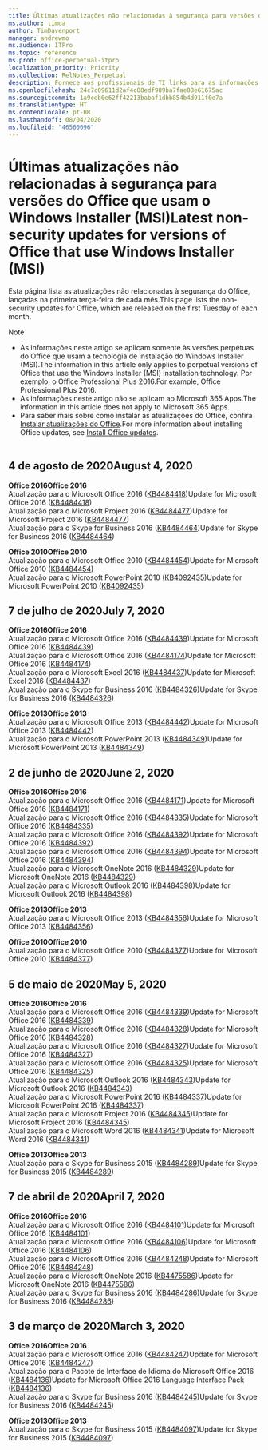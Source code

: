 ```yaml
---
title: Últimas atualizações não relacionadas à segurança para versões do Office que usam o Windows Installer (MSI)
ms.author: timda
author: TimDavenport
manager: andrewmo
ms.audience: ITPro
ms.topic: reference
ms.prod: office-perpetual-itpro
localization_priority: Priority
ms.collection: RelNotes_Perpetual
description: Fornece aos profissionais de TI links para as informações mais recentes sobre atualizações que não são de segurança para versões perpétuas do Office 2016, Office 2013 e Office 2010
ms.openlocfilehash: 24c7c09611d2af4c88edf989ba7fae08e61675ac
ms.sourcegitcommit: 1a9ceb0e62ff42213babaf1dbb854b4d911f0e7a
ms.translationtype: HT
ms.contentlocale: pt-BR
ms.lasthandoff: 08/04/2020
ms.locfileid: "46560096"
---
```

# <a name="latest-non-security-updates-for-versions-of-office-that-use-windows-installer-msi"></a><span data-ttu-id="3e6f1-103">Últimas atualizações não relacionadas à segurança para versões do Office que usam o Windows Installer (MSI)</span><span class="sxs-lookup"><span data-stu-id="3e6f1-103">Latest non-security updates for versions of Office that use Windows Installer (MSI)</span></span>

<span data-ttu-id="3e6f1-104">Esta página lista as atualizações não relacionadas à segurança do Office, lançadas na primeira terça-feira de cada mês.</span><span class="sxs-lookup"><span data-stu-id="3e6f1-104">This page lists the non-security updates for Office, which are released on the first Tuesday of each month.</span></span>

> [!NOTE]
> - <span data-ttu-id="3e6f1-105">As informações neste artigo se aplicam somente às versões perpétuas do Office que usam a tecnologia de instalação do Windows Installer (MSI).</span><span class="sxs-lookup"><span data-stu-id="3e6f1-105">The information in this article only applies to perpetual versions of Office that use the Windows Installer (MSI) installation technology.</span></span> <span data-ttu-id="3e6f1-106">Por exemplo, o Office Professional Plus 2016.</span><span class="sxs-lookup"><span data-stu-id="3e6f1-106">For example, Office Professional Plus 2016.</span></span>
> - <span data-ttu-id="3e6f1-107">As informações neste artigo não se aplicam ao Microsoft 365 Apps.</span><span class="sxs-lookup"><span data-stu-id="3e6f1-107">The information in this article does not apply to Microsoft 365 Apps.</span></span>
> - <span data-ttu-id="3e6f1-108">Para saber mais sobre como instalar as atualizações do Office, confira [Instalar atualizações do Office](https://support.office.com/article/2ab296f3-7f03-43a2-8e50-46de917611c5).</span><span class="sxs-lookup"><span data-stu-id="3e6f1-108">For more information about installing Office updates, see [Install Office updates](https://support.office.com/article/2ab296f3-7f03-43a2-8e50-46de917611c5).</span></span>
<br/><br/>
## <a name="august-4-2020"></a><span data-ttu-id="3e6f1-109">4 de agosto de 2020</span><span class="sxs-lookup"><span data-stu-id="3e6f1-109">August 4, 2020</span></span>

<span data-ttu-id="3e6f1-110">**Office 2016**</span><span class="sxs-lookup"><span data-stu-id="3e6f1-110">**Office 2016**</span></span><br/>
<span data-ttu-id="3e6f1-111">Atualização para o Microsoft Office 2016 ([KB4484418](https://support.microsoft.com/help/4484418))</span><span class="sxs-lookup"><span data-stu-id="3e6f1-111">Update for Microsoft Office 2016 ([KB4484418](https://support.microsoft.com/help/4484418))</span></span><br/> <span data-ttu-id="3e6f1-112">Atualização para o Microsoft Project 2016 ([KB4484477](https://support.microsoft.com/help/4484477))</span><span class="sxs-lookup"><span data-stu-id="3e6f1-112">Update for Microsoft Project 2016 ([KB4484477](https://support.microsoft.com/help/4484477))</span></span><br/>
<span data-ttu-id="3e6f1-113">Atualização para o Skype for Business 2016 ([KB4484464](https://support.microsoft.com/help/4484464))</span><span class="sxs-lookup"><span data-stu-id="3e6f1-113">Update for Skype for Business 2016 ([KB4484464](https://support.microsoft.com/help/4484464))</span></span><br/> 

<span data-ttu-id="3e6f1-114">**Office 2010**</span><span class="sxs-lookup"><span data-stu-id="3e6f1-114">**Office 2010**</span></span><br/>
<span data-ttu-id="3e6f1-115">Atualização para o Microsoft Office 2010 ([KB4484454](https://support.microsoft.com/help/4484454))</span><span class="sxs-lookup"><span data-stu-id="3e6f1-115">Update for Microsoft Office 2010 ([KB4484454](https://support.microsoft.com/help/4484454))</span></span><br/> <span data-ttu-id="3e6f1-116">Atualização para o Microsoft PowerPoint 2010 ([KB4092435](https://support.microsoft.com/help/4092435))</span><span class="sxs-lookup"><span data-stu-id="3e6f1-116">Update for Microsoft PowerPoint 2010 ([KB4092435](https://support.microsoft.com/help/4092435))</span></span><br/> 

## <a name="july-7-2020"></a><span data-ttu-id="3e6f1-117">7 de julho de 2020</span><span class="sxs-lookup"><span data-stu-id="3e6f1-117">July 7, 2020</span></span>

<span data-ttu-id="3e6f1-118">**Office 2016**</span><span class="sxs-lookup"><span data-stu-id="3e6f1-118">**Office 2016**</span></span><br/>
<span data-ttu-id="3e6f1-119">Atualização para o Microsoft Office 2016 ([KB4484439](https://support.microsoft.com/help/4484439))</span><span class="sxs-lookup"><span data-stu-id="3e6f1-119">Update for Microsoft Office 2016 ([KB4484439](https://support.microsoft.com/help/4484439))</span></span><br/> <span data-ttu-id="3e6f1-120">Atualização para o Microsoft Office 2016 ([KB4484174](https://support.microsoft.com/help/4484174))</span><span class="sxs-lookup"><span data-stu-id="3e6f1-120">Update for Microsoft Office 2016 ([KB4484174](https://support.microsoft.com/help/4484174))</span></span><br/> <span data-ttu-id="3e6f1-121">Atualização para o Microsoft Excel 2016 ([KB4484437](https://support.microsoft.com/help/4484437))</span><span class="sxs-lookup"><span data-stu-id="3e6f1-121">Update for Microsoft Excel 2016 ([KB4484437](https://support.microsoft.com/help/4484437))</span></span><br/>
<span data-ttu-id="3e6f1-122">Atualização para o Skype for Business 2016 ([KB4484326](https://support.microsoft.com/help/4484326))</span><span class="sxs-lookup"><span data-stu-id="3e6f1-122">Update for Skype for Business 2016 ([KB4484326](https://support.microsoft.com/help/4484326))</span></span><br/> 

<span data-ttu-id="3e6f1-123">**Office 2013**</span><span class="sxs-lookup"><span data-stu-id="3e6f1-123">**Office 2013**</span></span><br/>
<span data-ttu-id="3e6f1-124">Atualização para o Microsoft Office 2013 ([KB4484442](https://support.microsoft.com/help/4484442))</span><span class="sxs-lookup"><span data-stu-id="3e6f1-124">Update for Microsoft Office 2013 ([KB4484442](https://support.microsoft.com/help/4484442))</span></span><br/> <span data-ttu-id="3e6f1-125">Atualização para o Microsoft PowerPoint 2013 ([KB4484349](https://support.microsoft.com/help/4484349))</span><span class="sxs-lookup"><span data-stu-id="3e6f1-125">Update for Microsoft PowerPoint 2013 ([KB4484349](https://support.microsoft.com/help/4484349))</span></span><br/> 


## <a name="june-2-2020"></a><span data-ttu-id="3e6f1-126">2 de junho de 2020</span><span class="sxs-lookup"><span data-stu-id="3e6f1-126">June 2, 2020</span></span>

<span data-ttu-id="3e6f1-127">**Office 2016**</span><span class="sxs-lookup"><span data-stu-id="3e6f1-127">**Office 2016**</span></span><br/>
<span data-ttu-id="3e6f1-128">Atualização para o Microsoft Office 2016 ([KB4484171](https://support.microsoft.com/help/4484171))</span><span class="sxs-lookup"><span data-stu-id="3e6f1-128">Update for Microsoft Office 2016 ([KB4484171](https://support.microsoft.com/help/4484171))</span></span><br/> <span data-ttu-id="3e6f1-129">Atualização para o Microsoft Office 2016 ([KB4484335](https://support.microsoft.com/help/4484335))</span><span class="sxs-lookup"><span data-stu-id="3e6f1-129">Update for Microsoft Office 2016 ([KB4484335](https://support.microsoft.com/help/4484335))</span></span><br/> <span data-ttu-id="3e6f1-130">Atualização para o Microsoft Office 2016 ([KB4484392](https://support.microsoft.com/help/4484392))</span><span class="sxs-lookup"><span data-stu-id="3e6f1-130">Update for Microsoft Office 2016 ([KB4484392](https://support.microsoft.com/help/4484392))</span></span><br/> <span data-ttu-id="3e6f1-131">Atualização para o Microsoft Office 2016 ([KB4484394](https://support.microsoft.com/help/4484394))</span><span class="sxs-lookup"><span data-stu-id="3e6f1-131">Update for Microsoft Office 2016 ([KB4484394](https://support.microsoft.com/help/4484394))</span></span><br/> <span data-ttu-id="3e6f1-132">Atualização para o Microsoft OneNote 2016 ([KB4484329](https://support.microsoft.com/help/4484329))</span><span class="sxs-lookup"><span data-stu-id="3e6f1-132">Update for Microsoft OneNote 2016 ([KB4484329](https://support.microsoft.com/help/4484329))</span></span><br/>
<span data-ttu-id="3e6f1-133">Atualização para o Microsoft Outlook 2016 ([KB4484398](https://support.microsoft.com/help/4484398))</span><span class="sxs-lookup"><span data-stu-id="3e6f1-133">Update for Microsoft Outlook 2016 ([KB4484398](https://support.microsoft.com/help/4484398))</span></span><br/> 

<span data-ttu-id="3e6f1-134">**Office 2013**</span><span class="sxs-lookup"><span data-stu-id="3e6f1-134">**Office 2013**</span></span><br/>
<span data-ttu-id="3e6f1-135">Atualização para o Microsoft Office 2013 ([KB4484356](https://support.microsoft.com/help/4484356))</span><span class="sxs-lookup"><span data-stu-id="3e6f1-135">Update for Microsoft Office 2013 ([KB4484356](https://support.microsoft.com/help/4484356))</span></span><br/> 

<span data-ttu-id="3e6f1-136">**Office 2010**</span><span class="sxs-lookup"><span data-stu-id="3e6f1-136">**Office 2010**</span></span><br/>
<span data-ttu-id="3e6f1-137">Atualização para o Microsoft Office 2010 ([KB4484377](https://support.microsoft.com/help/4484377))</span><span class="sxs-lookup"><span data-stu-id="3e6f1-137">Update for Microsoft Office 2010 ([KB4484377](https://support.microsoft.com/help/4484377))</span></span><br/> 


## <a name="may-5-2020"></a><span data-ttu-id="3e6f1-138">5 de maio de 2020</span><span class="sxs-lookup"><span data-stu-id="3e6f1-138">May 5, 2020</span></span>

<span data-ttu-id="3e6f1-139">**Office 2016**</span><span class="sxs-lookup"><span data-stu-id="3e6f1-139">**Office 2016**</span></span><br/>
<span data-ttu-id="3e6f1-140">Atualização para o Microsoft Office 2016 ([KB4484339](https://support.microsoft.com/help/4484339))</span><span class="sxs-lookup"><span data-stu-id="3e6f1-140">Update for Microsoft Office 2016 ([KB4484339](https://support.microsoft.com/help/4484339))</span></span><br/> <span data-ttu-id="3e6f1-141">Atualização para o Microsoft Office 2016 ([KB4484328](https://support.microsoft.com/help/4484328))</span><span class="sxs-lookup"><span data-stu-id="3e6f1-141">Update for Microsoft Office 2016 ([KB4484328](https://support.microsoft.com/help/4484328))</span></span><br/> <span data-ttu-id="3e6f1-142">Atualização para o Microsoft Office 2016 ([KB4484327](https://support.microsoft.com/help/4484327))</span><span class="sxs-lookup"><span data-stu-id="3e6f1-142">Update for Microsoft Office 2016 ([KB4484327](https://support.microsoft.com/help/4484327))</span></span><br/> <span data-ttu-id="3e6f1-143">Atualização para o Microsoft Office 2016 ([KB4484325](https://support.microsoft.com/help/4484325))</span><span class="sxs-lookup"><span data-stu-id="3e6f1-143">Update for Microsoft Office 2016 ([KB4484325](https://support.microsoft.com/help/4484325))</span></span><br/> <span data-ttu-id="3e6f1-144">Atualização para o Microsoft Outlook 2016 ([KB4484343](https://support.microsoft.com/help/4484343))</span><span class="sxs-lookup"><span data-stu-id="3e6f1-144">Update for Microsoft Outlook 2016 ([KB4484343](https://support.microsoft.com/help/4484343))</span></span><br/> <span data-ttu-id="3e6f1-145">Atualização para o Microsoft PowerPoint 2016 ([KB4484337](https://support.microsoft.com/help/4484337))</span><span class="sxs-lookup"><span data-stu-id="3e6f1-145">Update for Microsoft PowerPoint 2016 ([KB4484337](https://support.microsoft.com/help/4484337))</span></span><br/> <span data-ttu-id="3e6f1-146">Atualização para o Microsoft Project 2016 ([KB4484345](https://support.microsoft.com/help/4484345))</span><span class="sxs-lookup"><span data-stu-id="3e6f1-146">Update for Microsoft Project 2016 ([KB4484345](https://support.microsoft.com/help/4484345))</span></span><br/> <span data-ttu-id="3e6f1-147">Atualização para o Microsoft Word 2016 ([KB4484341](https://support.microsoft.com/help/4484341))</span><span class="sxs-lookup"><span data-stu-id="3e6f1-147">Update for Microsoft Word 2016 ([KB4484341](https://support.microsoft.com/help/4484341))</span></span><br/> 


<span data-ttu-id="3e6f1-148">**Office 2013**</span><span class="sxs-lookup"><span data-stu-id="3e6f1-148">**Office 2013**</span></span><br/>
<span data-ttu-id="3e6f1-149">Atualização para o Skype for Business 2015 ([KB4484289](https://support.microsoft.com/help/4484289))</span><span class="sxs-lookup"><span data-stu-id="3e6f1-149">Update for Skype for Business 2015 ([KB4484289](https://support.microsoft.com/help/4484289))</span></span><br/>

## <a name="april-7-2020"></a><span data-ttu-id="3e6f1-150">7 de abril de 2020</span><span class="sxs-lookup"><span data-stu-id="3e6f1-150">April 7, 2020</span></span>

<span data-ttu-id="3e6f1-151">**Office 2016**</span><span class="sxs-lookup"><span data-stu-id="3e6f1-151">**Office 2016**</span></span><br/>
<span data-ttu-id="3e6f1-152">Atualização para o Microsoft Office 2016 ([KB4484101](https://support.microsoft.com/help/4484101))</span><span class="sxs-lookup"><span data-stu-id="3e6f1-152">Update for Microsoft Office 2016 ([KB4484101](https://support.microsoft.com/help/4484101))</span></span><br/>
<span data-ttu-id="3e6f1-153">Atualização para o Microsoft Office 2016 ([KB4484106](https://support.microsoft.com/help/4484106))</span><span class="sxs-lookup"><span data-stu-id="3e6f1-153">Update for Microsoft Office 2016 ([KB4484106](https://support.microsoft.com/help/4484106))</span></span><br/>
<span data-ttu-id="3e6f1-154">Atualização para o Microsoft Office 2016 ([KB4484248](https://support.microsoft.com/help/4484248))</span><span class="sxs-lookup"><span data-stu-id="3e6f1-154">Update for Microsoft Office 2016 ([KB4484248](https://support.microsoft.com/help/4484248))</span></span><br/>
<span data-ttu-id="3e6f1-155">Atualização para o Microsoft OneNote 2016 ([KB4475586](https://support.microsoft.com/help/4475586))</span><span class="sxs-lookup"><span data-stu-id="3e6f1-155">Update for Microsoft OneNote 2016 ([KB4475586](https://support.microsoft.com/help/4475586))</span></span><br/>
<span data-ttu-id="3e6f1-156">Atualização para o Skype for Business 2016 ([KB4484286](https://support.microsoft.com/help/4484286))</span><span class="sxs-lookup"><span data-stu-id="3e6f1-156">Update for Skype for Business 2016 ([KB4484286](https://support.microsoft.com/help/4484286))</span></span> <br/>


## <a name="march-3-2020"></a><span data-ttu-id="3e6f1-157">3 de março de 2020</span><span class="sxs-lookup"><span data-stu-id="3e6f1-157">March 3, 2020</span></span>

<span data-ttu-id="3e6f1-158">**Office 2016**</span><span class="sxs-lookup"><span data-stu-id="3e6f1-158">**Office 2016**</span></span><br/>
<span data-ttu-id="3e6f1-159">Atualização para o Microsoft Office 2016 ([KB4484247](https://support.microsoft.com/help/4484247))</span><span class="sxs-lookup"><span data-stu-id="3e6f1-159">Update for Microsoft Office 2016 ([KB4484247](https://support.microsoft.com/help/4484247))</span></span><br/> <span data-ttu-id="3e6f1-160">Atualização para o Pacote de Interface de Idioma do Microsoft Office 2016 ([KB4484136](https://support.microsoft.com/help/4484136))</span><span class="sxs-lookup"><span data-stu-id="3e6f1-160">Update for Microsoft Office 2016 Language Interface Pack ([KB4484136](https://support.microsoft.com/help/4484136))</span></span><br/>
<span data-ttu-id="3e6f1-161">Atualização para o Skype for Business 2016 ([KB4484245](https://support.microsoft.com/help/4484245))</span><span class="sxs-lookup"><span data-stu-id="3e6f1-161">Update for Skype for Business 2016 ([KB4484245](https://support.microsoft.com/help/4484245))</span></span> <br/>

<span data-ttu-id="3e6f1-162">**Office 2013**</span><span class="sxs-lookup"><span data-stu-id="3e6f1-162">**Office 2013**</span></span><br/>
<span data-ttu-id="3e6f1-163">Atualização para o Skype for Business 2015 ([KB4484097](https://support.microsoft.com/help/4484097))</span><span class="sxs-lookup"><span data-stu-id="3e6f1-163">Update for Skype for Business 2015 ([KB4484097](https://support.microsoft.com/help/4484097))</span></span><br/>

